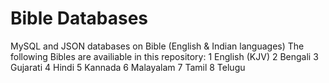 # Bible Databases
MySQL and JSON databases on Bible (English &amp; Indian languages)
The following Bibles are availiable in this repository:
1	English (KJV)
2	Bengali
3	Gujarati
4	Hindi
5	Kannada
6	Malayalam
7	Tamil
8	Telugu
